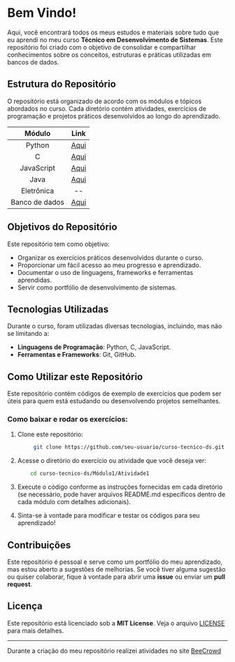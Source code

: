 # Bem Vindo!

Aqui, você encontrará todos os meus estudos e materiais sobre tudo que eu aprendi no meu curso **Técnico em Desenvolvimento de Sistemas**. Este repositório foi criado com o objetivo de consolidar e compartilhar conhecimentos sobre os conceitos, estruturas e práticas utilizadas em bancos de dados.

## Estrutura do Repositório

O repositório está organizado de acordo com os módulos e tópicos abordados no curso. Cada diretório contém atividades, exercícios de programação e projetos práticos desenvolvidos ao longo do aprendizado.

<div align="center">

|Módulo|Link|
|:-:|:-:|
|Python|[Aqui](./python/)|
|C|[Aqui](./c/)|
|JavaScript|[Aqui](./frontend/JavaScript/)|
|Java|[Aqui](./java)|
|Eletrônica|--|
|Banco de dados|[Aqui](./database/README.md)|

</div>

## Objetivos do Repositório

Este repositório tem como objetivo:

- Organizar os exercícios práticos desenvolvidos durante o curso.
- Proporcionar um fácil acesso ao meu progresso e aprendizado.
- Documentar o uso de linguagens, frameworks e ferramentas aprendidas.
- Servir como portfólio de desenvolvimento de sistemas.

## Tecnologias Utilizadas

Durante o curso, foram utilizadas diversas tecnologias, incluindo, mas não se limitando a:

- **Linguagens de Programação**: Python, C, JavaScript.
- **Ferramentas e Frameworks**: Git, GitHub.

## Como Utilizar este Repositório

Este repositório contém códigos de exemplo de exercícios que podem ser úteis para quem está estudando ou desenvolvendo projetos semelhantes.

### Como baixar e rodar os exercícios:

1. Clone este repositório:

   ```bash
        git clone https://github.com/seu-usuario/curso-tecnico-ds.git
    ```
2. Acesse o diretório do exercício ou atividade que você deseja ver:

    ```bash
        cd curso-tecnico-ds/Módulo1/Atividade1
    ```
3. Execute o código conforme as instruções fornecidas em cada diretório (se necessário, pode haver arquivos README.md específicos dentro de cada módulo com detalhes adicionais).

4. Sinta-se à vontade para modificar e testar os códigos para seu aprendizado!


## Contribuições

Este repositório é pessoal e serve como um portfólio do meu aprendizado, mas estou aberto a sugestões de melhorias. Se você tiver alguma sugestão ou quiser colaborar, fique à vontade para abrir uma **issue** ou enviar um **pull request**.

## Licença

Este repositório está licenciado sob a **MIT License**. Veja o arquivo [LICENSE](./LICENSE) para mais detalhes.

---

Durante a criação do meu repositório realizei atividades no site [BeeCrowd](https://judge.beecrowd.com/pt)

